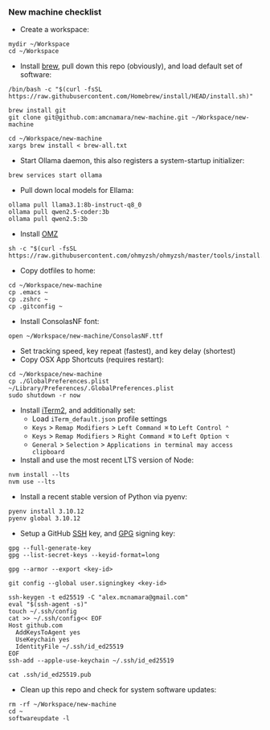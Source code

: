 ### New machine checklist

* Create a workspace:
```
mydir ~/Workspace
cd ~/Workspace
```
* Install [brew](https://brew.sh/), pull down this repo (obviously), and load default set of software:
```
/bin/bash -c "$(curl -fsSL https://raw.githubusercontent.com/Homebrew/install/HEAD/install.sh)"
```
```
brew install git
git clone git@github.com:amcnamara/new-machine.git ~/Workspace/new-machine
```
```
cd ~/Workspace/new-machine
xargs brew install < brew-all.txt
```
* Start Ollama daemon, this also registers a system-startup initializer:
```
brew services start ollama
```
* Pull down local models for Ellama:
```
ollama pull llama3.1:8b-instruct-q8_0
ollama pull qwen2.5-coder:3b
ollama pull qwen2.5:3b
```
* Install [OMZ](https://ohmyz.sh/)
```
sh -c "$(curl -fsSL https://raw.githubusercontent.com/ohmyzsh/ohmyzsh/master/tools/install.sh)"
```
* Copy dotfiles to home:
```
cd ~/Workspace/new-machine
cp .emacs ~
cp .zshrc ~
cp .gitconfig ~
```
* Install ConsolasNF font:
```
open ~/Workspace/new-machine/ConsolasNF.ttf
```
* Set tracking speed, key repeat (fastest), and key delay (shortest)
* Copy OSX App Shortcuts (requires restart):
```
cd ~/Workspace/new-machine
cp ./GlobalPreferences.plist ~/Library/Preferences/.GlobalPreferences.plist
sudo shutdown -r now
```
* Install [iTerm2](https://iterm2.com/), and additionally set:
  * Load `iTerm_default.json` profile settings
  * `Keys` > `Remap Modifiers` > `Left Command ⌘` to `Left Control ⌃`
  * `Keys` > `Remap Modifiers` > `Right Command ⌘` to `Left Option ⌥`
  * `General` > `Selection` > `Applications in terminal may access clipboard`
* Install and use the most recent LTS version of Node:
```
nvm install --lts
nvm use --lts
```
* Install a recent stable version of Python via pyenv:
```
pyenv install 3.10.12
pyenv global 3.10.12
```
* Setup a GitHub [SSH](https://docs.github.com/en/authentication/connecting-to-github-with-ssh/adding-a-new-ssh-key-to-your-github-account) key, and [GPG](https://docs.github.com/en/authentication/managing-commit-signature-verification/adding-a-gpg-key-to-your-github-account) signing key:
```
gpg --full-generate-key
gpg --list-secret-keys --keyid-format=long
```
```
gpg --armor --export <key-id>
```
```
git config --global user.signingkey <key-id>
```
```
ssh-keygen -t ed25519 -C "alex.mcnamara@gmail.com"
eval "$(ssh-agent -s)"
touch ~/.ssh/config
cat >> ~/.ssh/config<< EOF
Host github.com
  AddKeysToAgent yes
  UseKeychain yes
  IdentityFile ~/.ssh/id_ed25519
EOF
ssh-add --apple-use-keychain ~/.ssh/id_ed25519
```
```
cat .ssh/id_ed25519.pub
```
* Clean up this repo and check for system software updates:
```
rm -rf ~/Workspace/new-machine
cd ~
softwareupdate -l
```